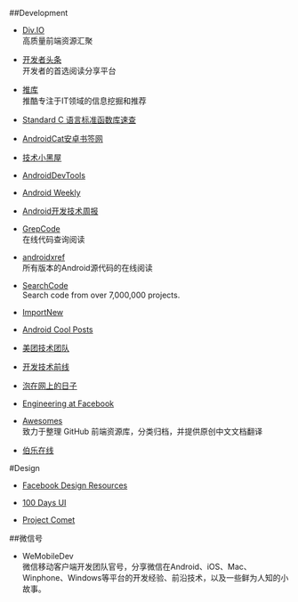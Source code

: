 ##Development

* [Div.IO](http://div.io/)    
  高质量前端资源汇聚   

* [开发者头条](http://toutiao.io/)  
  开发者的首选阅读分享平台  

* [推库](http://www.tuicool.com/a/)   
  推酷专注于IT领域的信息挖掘和推荐   

* [Standard C 语言标准函数库速查](http://ganquan.info/standard-c/)

* [AndroidCat安卓书签网](http://www.androidcat.com/)

* [技术小黑屋](http://droidyue.com/)

* [AndroidDevTools](http://www.androiddevtools.cn/)

* [Android Weekly](http://androidweekly.net/)

* [Android开发技术周报](http://www.androidweekly.cn/)

* [GrepCode](http://grepcode.com/)    
  在线代码查询阅读

* [androidxref](http://androidxref.com/)        
  所有版本的Android源代码的在线阅读

* [SearchCode](https://searchcode.com/)    
  Search code from over 7,000,000 projects.

* [ImportNew](http://www.importnew.com/)

* [Android Cool Posts](http://greenrobot.me/)

* [美团技术团队](http://tech.meituan.com/)

* [开发技术前线](http://www.devtf.cn/?cat=2)

* [泡在网上的日子](http://www.jcodecraeer.com/)

* [Engineering at Facebook](https://code.facebook.com/)

* [Awesomes](http://www.awesomes.cn/)    
  致力于整理 GitHub 前端资源库，分类归档，并提供原创中文文档翻译

* [伯乐在线](http://www.jobbole.com/)




#Design

 * [Facebook Design Resources](http://facebook.github.io/design/index.html)
 
 * [100 Days UI](http://www.100daysui.com/)

 * [Project Comet](http://landing.adobe.com/en/na/products/creative-cloud/comet/229818-notifyme.html?scid=social52541916)
 





##微信号

* WeMobileDev   
  微信移动客户端开发团队官号，分享微信在Android、iOS、Mac、Winphone、Windows等平台的开发经验、前沿技术，以及一些鲜为人知的小故事。
  